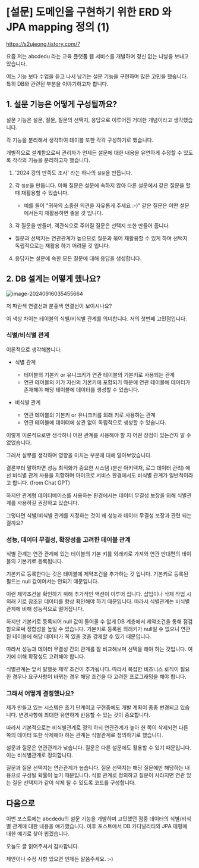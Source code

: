 # [설문] 도메인을 구현하기 위한 ERD 와 JPA mapping 정의  (1)
https://s2ujeong.tistory.com/7


요즘 저는 abcdedu 라는 교육 플랫폼 웹 서비스를 개발하며 정신 없는 나날을 보내고 있습니다.

여느 기능 보다 수업을 듣고 나서 남기는 설문 기능을 구현하며 많은 고민을 했습니다. 특히 DB와 관련된 부분을 이야기하고자 합니다.

## 1. 설문 기능은 어떻게 구성될까요?

설문 기능은 설문, 질문, 질문의 선택지, 응답으로 이루어진 거대한 개념이라고 생각했습니다.

각 기능을 분리해서 생각하여 테이블 또한 각각 구성하기로 했습니다.

개별적으로 설계함으로써 관리자가 언제든 설문에 대한 내용을 유연하게 수정할 수 있도록 각각의 기능을 분리하고자 했습니다.

1. '2024 강의 만족도 조사' 라는 하나의 `설문`을 만듭니다.
2. 각 `질문`을 만듭니다. 이때 질문은 설문에 속하지 않아 다른 설문에서 같은 질문을 할 때 재활용할 수 있습니다.
    -  예를 들어 "귀하의 소중한 의견을 자유롭게 주세요 :-)" 같은 질문은 어떤 설문에서든지 재활용하면 좋을 것 입니다.

3.  각 질문을 만들며, 객관식으로 주어질 질문은 선택지 또한 만들어 줍니다.
- 질문과 선택지는 연관관계가 높으므로 질문과 묶어 재활용할 수 있게 하며 선택지 독립적으로는 재활용 하기 어려울 것 입니다.

4. 응답자는 설문에 속한 모든 질문에 대해 응답을 생성합니다.



## 2. DB 설계는 어떻게 했나요?



![image-20240916035455664](https://raw.githubusercontent.com/sj9802/images/main/img/image-20240916035455664.png)

저 파란색 연결선과 분홍색 연결선이 보이시나요?

이 색상 차이는 테이블의 식별/비식별 관계를 의미합니다. 저의 첫번째 고민점입니다.



### 식별/비식별 관계

이론적으로 생각해봅니다.

- 식별 관계
    - 테이블의 기본키 or 유니크키가 연관 테이블의 기본키로 사용되는 관계
    - 연관 테이블의 키가 자신의 기본키에 포함되기 때문에 연관 테이블에 데이터가 존재해야 해당 테이블에 데이터를 생성할 수 있습니다.

- 비식별 관계
    - 연관 테이블의 기본키 or 유니크키를 외래 키로 사용하는 관계
    - 연관 테이블에 데이터에 상관 없이 독립적으로 생성할 수 있습니다.



이렇게 이론적으로만 생각하니 어떤 관계를 사용해야 할 지 어떤 장점이 있는건지 알 수 없었습니다.

그래서 실무를 생각하며 영향을 미치는 부분에 대해 알아보았습니다.

결론부터 말하자면 성능 최적화가 중요한 시스템 (분산 아키텍처, 로그 데이터 관리) 에선 비식별 관계 사용을 지향하며 마이크로 서비스 환경에서도 비식별 관계가 일반적이라고 합니다. (from Chat GPT)

하지만 관계형 데이터베이스를 사용하는 환경에서는 데이터 무결성 보장을 위해 식별관계를 사용하길 권장하고 있습니다.

그렇다면 식별/비식별 관계를 지정하는 것이 왜 성능과 데이터 무결성 보장과 관련 되는걸까요?



### 성능, 데이터 무결성, 확장성을 고려한 테이블 관계

식별 관계는 연관 관계에 있는 테이블의 기본 키를 외래키로 가져와 연관 반대편의 테이블의 기본키로 등록됩니다.

기본키로 등록한다는 것은 테이블에 제약조건을 추가하는 것 입니다. 기본키로 등록된 필드는 null 값이여서는 안되기 때문입니다.

이런 제약조건을 확인하기 위해 추가적인 액션이 이루어 집니다. 삽입이나 삭제 작업 시 외래 키로 참조된 데이터를 항상 확인해야 하기 때문입니다. 따라서 식별관계는 비식별관계에 비해 성능적으로 떨어집니다.

하지만 기본키로 등록되어 null 값이 들어올 수 없게 DB 계층에서 제약조건을 통해 점검함으로써 정합성을 높일 수 있습니다. 기본키로 등록된 외래키가 null일 수 없으니 연관된 테이블에 해당 데이터가 꼭 있을 것을 강제할 수 있기 때문입니다.

따라서 성능과 데이터 무결성 간의 관계를 잘 비교해보며 선택을 해야 하는 것입니다. 여기에 더해 확장성도 고려해야 합니다.

식별관계는 앞서 말했듯 제약 조건이 추가됩니다. 따라서 복잡한 비즈니스 로직이 필요한 경우나 요구사항이 바뀌는 경우 해당 조건을 다 고려한 프로그래밍을 해야 합니다.

### 그래서 어떻게 결정했나요?

제가 만들고 있는 시스템은 초기 단계이고 구현중에도 개발 계획이 종종 변경되고 있습니다. 변경사항에 최대한 유연하게 반응할 수 있는 것이 중요합니다.

따라서 기본적으로는 비식별관계로 정의 하되 연관관계가 높아 한 쪽이 삭제되면 다른 쪽의 데이터 또한 삭제해야 하는 관계는 식별관계로 정의하기로 했습니다.

설문과 질문은 연관관계가 낮습니다. 질문은 다른 설문에도 활용할 수 있기 때문입니다. 이는 비식별관계로 정의합니다.

질문과 질문 선택지는 연관관계가 높습니다. 질문 선택지는 해당 질문에만 해당하는 내용으로 구성될 확률이 높기 때문입니다. 식별 관계로 정의하고 질문이 사라지면 연관 있는 질문 선택지가 같이 삭제 될 수 있도록 코드를 구성합니다.



## 다음으로

이번 포스트에는 abcdedu의 설문 기능을 개발하며 고민했던 점중 데이터의 식별/비식별 관계에 대한 내용을 얘기했습니다. 이후 포스트에서 DB 카디널리티와 JPA 매핑에 대한 얘기로 찾아 뵙겠습니다.



오늘도 글 읽어주셔서 감사합니다.

제안이나 수정 사항 있으면 언제든 말씀주세요. :-) 

